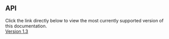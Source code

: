 <h2>API</h2>
Click the link directly below to view the most currently supported version of this documentation.<br/>
<a href="1.3/README.md">Version 1.3</a>


